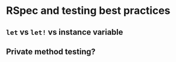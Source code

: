 # RSpec and testing best practices

## `let` vs `let!` vs instance variable

## Private method testing?

